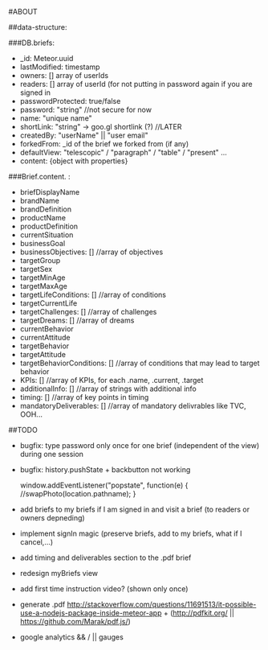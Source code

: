 #ABOUT

##data-structure:

###DB.briefs:
* _id: Meteor.uuid
* lastModified: timestamp
* owners: [] array of userIds
* readers: [] array of userId (for not putting in password again if you are signed in
* passwordProtected: true/false
* password: "string" //not secure for now
* name: "unique name"
* shortLink: "string" -> goo.gl shortlink (?) //LATER
* createdBy: "userName" || "user email"
* forkedFrom: _id of the brief we forked from (if any)
* defaultView: "telescopic" / "paragraph" / "table" / "present" ...
* content: {object with properties}

###Brief.content. :
* briefDisplayName
* brandName
* brandDefinition
* productName
* productDefinition
* currentSituation
* businessGoal
* businessObjectives: [] //array of objectives
* targetGroup
* targetSex
* targetMinAge
* targetMaxAge
* targetLifeConditions: [] //array of conditions
* targetCurrentLife
* targetChallenges: [] //array of challenges
* targetDreams: [] //array of dreams
* currentBehavior
* currentAttitude
* targetBehavior
* targetAttitude
* targetBehaviorConditions: [] //array of conditions that may lead to target behavior
* KPIs: [] //array of KPIs, for each .name, .current, .target
* additionalInfo: [] //array of strings with additional info
* timing: [] //array of key points in timing
* mandatoryDeliverables: [] //array of mandatory delivrables like TVC, OOH...

##TODO
* bugfix: type password only once for one brief (independent of the view) during one session
* bugfix: history.pushState + backbutton not working

  window.addEventListener("popstate", function(e) {
    //swapPhoto(location.pathname);
  }

* add briefs to my briefs if I am signed in and visit a brief (to readers or owners depneding)
* implement signIn magic (preserve briefs, add to my briefs, what if I cancel,...)
* add timing and deliverables section to the .pdf brief
* redesign myBriefs view
* add first time instruction video? (shown only once)
* generate .pdf http://stackoverflow.com/questions/11691513/it-possible-use-a-nodejs-package-inside-meteor-app + (http://pdfkit.org/ || https://github.com/Marak/pdf.js/)
* google analytics && / || gauges
